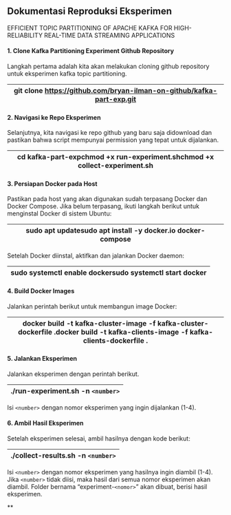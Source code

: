 ## Dokumentasi Reproduksi Eksperimen

EFFICIENT TOPIC PARTITIONING OF APACHE KAFKA FOR HIGH-RELIABILITY REAL-TIME DATA STREAMING APPLICATIONS

#### 1. Clone Kafka Partitioning Experiment Github Repository

Langkah pertama adalah kita akan melakukan cloning github repository untuk eksperimen kafka topic partitioning.

| git clone https://github.com/bryan-ilman-on-github/kafka-part-exp.git |
| --------------------------------------------------------------------- |

#### 2. Navigasi ke Repo Eksperimen

Selanjutnya, kita navigasi ke repo github yang baru saja didownload dan pastikan bahwa script mempunyai permission yang tepat untuk dijalankan.

| cd kafka-part-expchmod +x run-experiment.shchmod +x collect-experiment.sh |
| ------------------------------------------------------------------------- |

#### 3. Persiapan Docker pada Host

Pastikan pada host yang akan digunakan sudah terpasang Docker dan Docker Compose. Jika belum terpasang, ikuti langkah berikut untuk menginstal Docker di sistem Ubuntu:

| sudo apt updatesudo apt install -y docker.io docker-compose |
| ----------------------------------------------------------- |

Setelah Docker diinstal, aktifkan dan jalankan Docker daemon:

| sudo systemctl enable dockersudo systemctl start docker |
| ------------------------------------------------------- |

#### 4. Build Docker Images

Jalankan perintah berikut untuk membangun image Docker:

| docker build -t kafka-cluster-image -f kafka-cluster-dockerfile .docker build -t kafka-clients-image -f kafka-clients-dockerfile . |
| ---------------------------------------------------------------------------------------------------------------------------------- |

#### 5. Jalankan Eksperimen

Jalankan eksperimen dengan perintah berikut.

| ./run-experiment.sh -n `<number>` |
| ----------------------------------- |

Isi `<number>` dengan nomor eksperimen yang ingin dijalankan (1-4).

#### 6. Ambil Hasil Eksperimen

Setelah eksperimen selesai, ambil hasilnya dengan kode berikut:

| ./collect-results.sh -n `<number>` |
| ------------------------------------ |

Isi `<number>` dengan nomor eksperimen yang hasilnya ingin diambil (1-4). Jika `<number>` tidak diisi, maka hasil dari semua nomor eksperimen akan diambil. Folder bernama “experiment-`<nomor>`” akan dibuat, berisi hasil eksperimen.

\*\*
